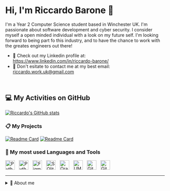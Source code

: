 # Hi, I'm Riccardo Barone 👋
I'm a Year 2 Computer Science student based in Winchester UK. I'm passionate about software development and cyber security. I consider myself a open minded individual with a look on my future self. I'm looking forward to being part fo this industry, and to have the chance to work with the greates engineers out there!
<br/>

- 🔗 Check out my Linkedin profile at: https://www.linkedin.com/in/riccardo-barone/
- 📧 Don't esitate to contact me at my best email: riccardo.work.uk@gmail.com
<br />

## 💻 My Activities on GitHub

[![Riccardo's GitHub stats](https://github-readme-stats.vercel.app/api?username=Riccardo105&show_icons=true&theme=radical)](https://github.com/anuraghazra/github-readme-stats)

### 📋 My Projects
[![Readme Card](https://github-readme-stats.vercel.app/api/pin/?username=Riccardo105&repo=Riccardo105)](https://github.com/Riccardo105/Riccardo105)
[![Readme Card](https://github-readme-stats.vercel.app/api/pin/?username=Riccardo105&repo=Riccardo105)](https://github.com/Riccardo105/Riccardo105)
### 🧰 My most used Languages and Tools

<img align="left" alt="Python" width="30px" src="https://cdn.jsdelivr.net/gh/devicons/devicon@latest/icons/python/python-original.svg" style="padding-right:10px;" />
<img align="left" alt="Python" width="30px" src="https://cdn.jsdelivr.net/gh/devicons/devicon@latest/icons/pycharm/pycharm-original.svg" style="padding-right:10px;" />
<img align="left" alt="Figma" width="30px" src="https://cdn.jsdelivr.net/gh/devicons/devicon@latest/icons/figma/figma-original.svg" style="padding-right:10px;" />
<img align="left" alt="SQlite" width="30px" src="https://cdn.jsdelivr.net/gh/devicons/devicon@latest/icons/sqlite/sqlite-original-wordmark.svg"  style="padding-right:10px;" />
<img align="left" alt="Oracle" width="30px" src="https://cdn.jsdelivr.net/gh/devicons/devicon@latest/icons/oracle/oracle-original.svg" style="padding-right:10px;" />
<img align="left" alt="UML" width="30px" src="https://cdn.jsdelivr.net/gh/devicons/devicon@latest/icons/unifiedmodelinglanguage/unifiedmodelinglanguage-original-wordmark.svg" style="padding-right:10px;" />
<img align="left" alt="Git" width="30px" src="https://cdn.jsdelivr.net/gh/devicons/devicon@latest/icons/git/git-original.svg" style="padding-right:10px;" />
<img align="left" alt="GitHub" width="30px" src="https://cdn.jsdelivr.net/gh/devicons/devicon@latest/icons/github/github-original.svg" style="padding-right:10px;" />
<br />
<br />

---
<details>
  <summary>📖 About me</summary>
  
Hello, Welcome to my GithGub profile, My name is Riccardo I am 23 years old and I was born in Bologna, Italy. I moved to the UK at the age of 19 right after completing my studies in Hospitality and Catering management. After workin in a wide range of restaurants and Hotel at rosette starts level I realised tha my time in the industry was coming to an end. I have always been passionate about building computers and anything that has to do with thecnology, thus I decided to enroll in the Computer Science degree at the University of Winchester. This decision comes form the desire to learn more about the world of technlogy and most importantly to widen my skill set beyond cooking and hospitality management. 
<!---
Riccardo105/Riccardo105 is a ✨ special ✨ repository because its `README.md` (this file) appears on your GitHub profile.
You can click the Preview link to take a look at your changes.
-->
